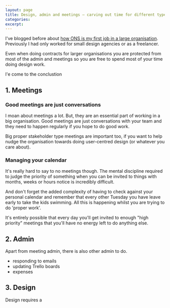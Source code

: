 ```yaml
---
layout: page
title: Design, admin and meetings — carving out time for different types of work
categories:
excerpt:
---
```


<p class="lede"></p>

I've blogged before about [how ONS is my first job in a large organisation](/blog/my-first-12ish-months/). Previously I had only worked for small design agencies or as a freelancer.

Even when doing contracts for larger organisations you are protected from most of the admin and meetings so you are free to spend most of your time doing design work.

I'e come to the conclustion

## 1. Meetings

### Good meetings are just conversations

I moan about meetings a lot. But, they are an essential part of working in a big organisation. Good meetings are just conversations with your team and they need to happen regularly if you hope to do good work.

Big proper stakeholder type meetings are important too, if you want to help nudge the organisation towards doing user-centred design (or whatever you care about).

### Managing your calendar

It's really hard to say to no meetings though. The mental discipline required to judge the priority of something when you can be invited to things with months, weeks or hours notice is incredibly difficult.

And don't forget the added complexity of having to check against your personal calendar and remember that every other Tuesday you have leave early to take the kids swimming. All this is happening whilst you are trying to do 'proper work'.

It's entirely possible that every day you'll get invited to enough "high priority" meetings that you'll have no energy left to do anything else.

## 2. Admin

Apart from meeting admin, there is also other admin to do.

- responding to emails
- updating Trello boards
- expenses

## 3. Design

Design requires a
